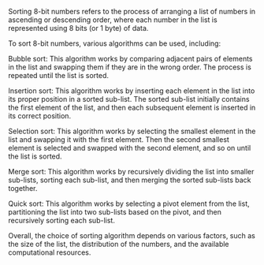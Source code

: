 Sorting 8-bit numbers refers to the process of arranging a list of numbers in ascending or descending order, where each number in the list is represented using 8 bits (or 1 byte) of data.

To sort 8-bit numbers, various algorithms can be used, including:

Bubble sort: This algorithm works by comparing adjacent pairs of elements in the list and swapping them if they are in the wrong order. The process is repeated until the list is sorted.

Insertion sort: This algorithm works by inserting each element in the list into its proper position in a sorted sub-list. The sorted sub-list initially contains the first element of the list, and then each subsequent element is inserted in its correct position.

Selection sort: This algorithm works by selecting the smallest element in the list and swapping it with the first element. Then the second smallest element is selected and swapped with the second element, and so on until the list is sorted.

Merge sort: This algorithm works by recursively dividing the list into smaller sub-lists, sorting each sub-list, and then merging the sorted sub-lists back together.

Quick sort: This algorithm works by selecting a pivot element from the list, partitioning the list into two sub-lists based on the pivot, and then recursively sorting each sub-list.

Overall, the choice of sorting algorithm depends on various factors, such as the size of the list, the distribution of the numbers, and the available computational resources.
